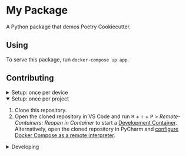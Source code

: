 # My Package

A Python package that demos Poetry Cookiecutter.

## Using

To serve this package, run `docker-compose up app`.

## Contributing

<details>
<summary>Setup: once per device</summary>

1. [Generate an SSH key](https://docs.github.com/en/authentication/connecting-to-github-with-ssh/generating-a-new-ssh-key-and-adding-it-to-the-ssh-agent#generating-a-new-ssh-key) and [add the SSH key to your GitHub account](https://docs.github.com/en/authentication/connecting-to-github-with-ssh/adding-a-new-ssh-key-to-your-github-account).
1. Configure SSH to automatically load your SSH keys:
    ```sh
    cat << EOF >> ~/.ssh/config
    Host *
      AddKeysToAgent yes
      IgnoreUnknown UseKeychain
      UseKeychain yes
    EOF
    ```
1. [Install Docker Desktop](https://www.docker.com/get-started).
    - Enable _Use Docker Compose V2_ in Docker Desktop's preferences window.
    - If you are using Linux, you must [configure Docker and Docker Compose to use the BuildKit build system](https://pythonspeed.com/articles/docker-buildkit/). On macOS and Windows, BuildKit is enabled by default in Docker Desktop.
1. [Install VS Code](https://code.visualstudio.com/) and [VS Code's Remote-Containers extension](https://marketplace.visualstudio.com/items?itemName=ms-vscode-remote.remote-containers). Alternatively, install [PyCharm](https://www.jetbrains.com/pycharm/download/).
    - _Optional:_ Install a [Nerd Font](https://www.nerdfonts.com/font-downloads) such as [FiraCode Nerd Font](https://github.com/ryanoasis/nerd-fonts/tree/master/patched-fonts/FiraCode) with `brew tap homebrew/cask-fonts && brew install --cask font-fira-code-nerd-font` and [configure VS Code](https://github.com/tonsky/FiraCode/wiki/VS-Code-Instructions) or [configure PyCharm](https://github.com/tonsky/FiraCode/wiki/Intellij-products-instructions) to use `'FiraCode Nerd Font'`.

</details>

<details open>
<summary>Setup: once per project</summary>

1. Clone this repository.
1. Open the cloned repository in VS Code and run <kbd>⌘</kbd> + <kbd>⇧</kbd> + <kbd>P</kbd> > _Remote-Containers: Reopen in Container_ to start a [Development Container](https://code.visualstudio.com/docs/remote/containers). Alternatively, open the cloned repository in PyCharm and [configure Docker Compose as a remote interpreter](https://www.jetbrains.com/help/pycharm/using-docker-compose-as-a-remote-interpreter.html#docker-compose-remote).

</details>

<details>
<summary>Developing</summary>

- This project follows the [Conventional Commits](https://www.conventionalcommits.org/) standard to automate [Semantic Versioning](https://semver.org/) and [Keep A Changelog](https://keepachangelog.com/) with [Commitizen](https://github.com/commitizen-tools/commitizen).
- Run `poe` from within the development environment to print a list of [Poe the Poet](https://github.com/nat-n/poethepoet) tasks available to run on this project.
- Run `poetry add {package}` from within the development environment to install a run time dependency and add it to `pyproject.toml` and `poetry.lock`. Add `--group dev` if you only need the package for local development, or `--group test` if you only need the package for linting or testing.
- Run `poetry remove {package}` from within the development environment to uninstall a run time dependency and remove it from `pyproject.toml` and `poetry.lock`.
- Run `poetry update` from within the development environment to upgrade all dependencies to the latest versions allowed by `pyproject.toml`.
- Run `cz bump` to bump the package's version, update the `CHANGELOG.md`, and create a git tag.

</details>
